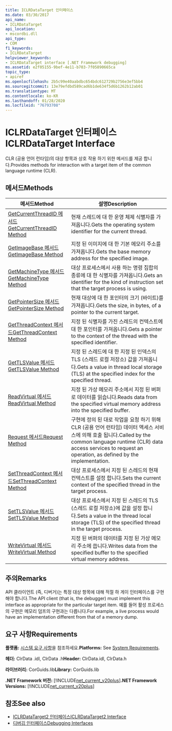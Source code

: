 ```yaml
---
title: ICLRDataTarget 인터페이스
ms.date: 03/30/2017
api_name:
- ICLRDataTarget
api_location:
- mscordbi.dll
api_type:
- COM
f1_keywords:
- ICLRDataTarget
helpviewer_keywords:
- ICLRDataTarget interface [.NET Framework debugging]
ms.assetid: e2f05155-9bef-4e11-b703-7f05890665ca
topic_type:
- apiref
ms.openlocfilehash: 2b5c99e40aabdbc654bdc612729b2756e3ef5bb4
ms.sourcegitcommit: 13e79efdbd589cad6b1de634f5d6b1262b12ab01
ms.translationtype: MT
ms.contentlocale: ko-KR
ms.lasthandoff: 01/28/2020
ms.locfileid: "76793708"
---
```

# <a name="iclrdatatarget-interface"></a><span data-ttu-id="f89ac-102">ICLRDataTarget 인터페이스</span><span class="sxs-lookup"><span data-stu-id="f89ac-102">ICLRDataTarget Interface</span></span>
<span data-ttu-id="f89ac-103">CLR (공용 언어 런타임)의 대상 항목과 상호 작용 하기 위한 메서드를 제공 합니다.</span><span class="sxs-lookup"><span data-stu-id="f89ac-103">Provides methods for interaction with a target item of the common language runtime (CLR).</span></span>  
  
## <a name="methods"></a><span data-ttu-id="f89ac-104">메서드</span><span class="sxs-lookup"><span data-stu-id="f89ac-104">Methods</span></span>  
  
|<span data-ttu-id="f89ac-105">메서드</span><span class="sxs-lookup"><span data-stu-id="f89ac-105">Method</span></span>|<span data-ttu-id="f89ac-106">설명</span><span class="sxs-lookup"><span data-stu-id="f89ac-106">Description</span></span>|  
|------------|-----------------|  
|[<span data-ttu-id="f89ac-107">GetCurrentThreadID 메서드</span><span class="sxs-lookup"><span data-stu-id="f89ac-107">GetCurrentThreadID Method</span></span>](iclrdatatarget-getcurrentthreadid-method.md)|<span data-ttu-id="f89ac-108">현재 스레드에 대 한 운영 체제 식별자를 가져옵니다.</span><span class="sxs-lookup"><span data-stu-id="f89ac-108">Gets the operating system identifier for the current thread.</span></span>|  
|[<span data-ttu-id="f89ac-109">GetImageBase 메서드</span><span class="sxs-lookup"><span data-stu-id="f89ac-109">GetImageBase Method</span></span>](iclrdatatarget-getimagebase-method.md)|<span data-ttu-id="f89ac-110">지정 된 이미지에 대 한 기본 메모리 주소를 가져옵니다.</span><span class="sxs-lookup"><span data-stu-id="f89ac-110">Gets the base memory address for the specified image.</span></span>|  
|[<span data-ttu-id="f89ac-111">GetMachineType 메서드</span><span class="sxs-lookup"><span data-stu-id="f89ac-111">GetMachineType Method</span></span>](iclrdatatarget-getmachinetype-method.md)|<span data-ttu-id="f89ac-112">대상 프로세스에서 사용 하는 명령 집합의 종류에 대 한 식별자를 가져옵니다.</span><span class="sxs-lookup"><span data-stu-id="f89ac-112">Gets an identifier for the kind of instruction set that the target process is using.</span></span>|  
|[<span data-ttu-id="f89ac-113">GetPointerSize 메서드</span><span class="sxs-lookup"><span data-stu-id="f89ac-113">GetPointerSize Method</span></span>](iclrdatatarget-getpointersize-method.md)|<span data-ttu-id="f89ac-114">현재 대상에 대 한 포인터의 크기 (바이트)를 가져옵니다.</span><span class="sxs-lookup"><span data-stu-id="f89ac-114">Gets the size, in bytes, of a pointer to the current target.</span></span>|  
|[<span data-ttu-id="f89ac-115">GetThreadContext 메서드</span><span class="sxs-lookup"><span data-stu-id="f89ac-115">GetThreadContext Method</span></span>](iclrdatatarget-getthreadcontext-method.md)|<span data-ttu-id="f89ac-116">지정 된 식별자를 가진 스레드의 컨텍스트에 대 한 포인터를 가져옵니다.</span><span class="sxs-lookup"><span data-stu-id="f89ac-116">Gets a pointer to the context of the thread with the specified identifier.</span></span>|  
|[<span data-ttu-id="f89ac-117">GetTLSValue 메서드</span><span class="sxs-lookup"><span data-stu-id="f89ac-117">GetTLSValue Method</span></span>](iclrdatatarget-gettlsvalue-method.md)|<span data-ttu-id="f89ac-118">지정 된 스레드에 대 한 지정 된 인덱스의 TLS (스레드 로컬 저장소) 값을 가져옵니다.</span><span class="sxs-lookup"><span data-stu-id="f89ac-118">Gets a value in thread local storage (TLS) at the specified index for the specified thread.</span></span>|  
|[<span data-ttu-id="f89ac-119">ReadVirtual 메서드</span><span class="sxs-lookup"><span data-stu-id="f89ac-119">ReadVirtual Method</span></span>](iclrdatatarget-readvirtual-method.md)|<span data-ttu-id="f89ac-120">지정 된 가상 메모리 주소에서 지정 된 버퍼로 데이터를 읽습니다.</span><span class="sxs-lookup"><span data-stu-id="f89ac-120">Reads data from the specified virtual memory address into the specified buffer.</span></span>|  
|[<span data-ttu-id="f89ac-121">Request 메서드</span><span class="sxs-lookup"><span data-stu-id="f89ac-121">Request Method</span></span>](iclrdatatarget-request-method.md)|<span data-ttu-id="f89ac-122">구현에 정의 된 대로 작업을 요청 하기 위해 CLR (공용 언어 런타임) 데이터 액세스 서비스에 의해 호출 됩니다.</span><span class="sxs-lookup"><span data-stu-id="f89ac-122">Called by the common language runtime (CLR) data access services to request an operation, as defined by the implementation.</span></span>|  
|[<span data-ttu-id="f89ac-123">SetThreadContext 메서드</span><span class="sxs-lookup"><span data-stu-id="f89ac-123">SetThreadContext Method</span></span>](iclrdatatarget-setthreadcontext-method.md)|<span data-ttu-id="f89ac-124">대상 프로세스에서 지정 된 스레드의 현재 컨텍스트를 설정 합니다.</span><span class="sxs-lookup"><span data-stu-id="f89ac-124">Sets the current context of the specified thread in the target process.</span></span>|  
|[<span data-ttu-id="f89ac-125">SetTLSValue 메서드</span><span class="sxs-lookup"><span data-stu-id="f89ac-125">SetTLSValue Method</span></span>](iclrdatatarget-settlsvalue-method.md)|<span data-ttu-id="f89ac-126">대상 프로세스에서 지정 된 스레드의 TLS (스레드 로컬 저장소)에 값을 설정 합니다.</span><span class="sxs-lookup"><span data-stu-id="f89ac-126">Sets a value in the thread local storage (TLS) of the specified thread in the target process.</span></span>|  
|[<span data-ttu-id="f89ac-127">WriteVirtual 메서드</span><span class="sxs-lookup"><span data-stu-id="f89ac-127">WriteVirtual Method</span></span>](iclrdatatarget-writevirtual-method.md)|<span data-ttu-id="f89ac-128">지정 된 버퍼의 데이터를 지정 된 가상 메모리 주소에 씁니다.</span><span class="sxs-lookup"><span data-stu-id="f89ac-128">Writes data from the specified buffer to the specified virtual memory address.</span></span>|  
  
## <a name="remarks"></a><span data-ttu-id="f89ac-129">주의</span><span class="sxs-lookup"><span data-stu-id="f89ac-129">Remarks</span></span>  
 <span data-ttu-id="f89ac-130">API 클라이언트 (즉, 디버거)는 특정 대상 항목에 대해 적절 하 게이 인터페이스를 구현 해야 합니다.</span><span class="sxs-lookup"><span data-stu-id="f89ac-130">The API client (that is, the debugger) must implement this interface as appropriate for the particular target item.</span></span> <span data-ttu-id="f89ac-131">예를 들어 활성 프로세스의 구현은 메모리 덤프의 구현과는 다릅니다.</span><span class="sxs-lookup"><span data-stu-id="f89ac-131">For example, a live process would have an implementation different from that of a memory dump.</span></span>  
  
## <a name="requirements"></a><span data-ttu-id="f89ac-132">요구 사항</span><span class="sxs-lookup"><span data-stu-id="f89ac-132">Requirements</span></span>  
 <span data-ttu-id="f89ac-133">**플랫폼:** [시스템 요구 사항](../../../../docs/framework/get-started/system-requirements.md)을 참조하세요.</span><span class="sxs-lookup"><span data-stu-id="f89ac-133">**Platforms:** See [System Requirements](../../../../docs/framework/get-started/system-requirements.md).</span></span>  
  
 <span data-ttu-id="f89ac-134">**헤더:** ClrData .idl, ClrData .h</span><span class="sxs-lookup"><span data-stu-id="f89ac-134">**Header:** ClrData.idl, ClrData.h</span></span>  
  
 <span data-ttu-id="f89ac-135">**라이브러리:** CorGuids.lib</span><span class="sxs-lookup"><span data-stu-id="f89ac-135">**Library:** CorGuids.lib</span></span>  
  
 <span data-ttu-id="f89ac-136">**.NET Framework 버전:** [!INCLUDE[net_current_v20plus](../../../../includes/net-current-v20plus-md.md)]</span><span class="sxs-lookup"><span data-stu-id="f89ac-136">**.NET Framework Versions:** [!INCLUDE[net_current_v20plus](../../../../includes/net-current-v20plus-md.md)]</span></span>  
  
## <a name="see-also"></a><span data-ttu-id="f89ac-137">참조</span><span class="sxs-lookup"><span data-stu-id="f89ac-137">See also</span></span>

- [<span data-ttu-id="f89ac-138">ICLRDataTarget2 인터페이스</span><span class="sxs-lookup"><span data-stu-id="f89ac-138">ICLRDataTarget2 Interface</span></span>](iclrdatatarget2-interface.md)
- [<span data-ttu-id="f89ac-139">디버깅 인터페이스</span><span class="sxs-lookup"><span data-stu-id="f89ac-139">Debugging Interfaces</span></span>](debugging-interfaces.md)

